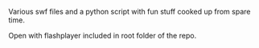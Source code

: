 Various swf files and a python script with fun stuff cooked up from spare time.

Open with flashplayer included in root folder of the repo. 